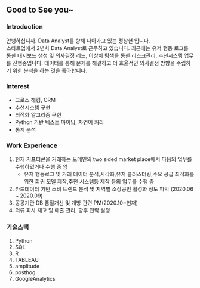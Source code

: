 ## Good to See you~

### Introduction
안녕하십니까. Data Analyst를 향해 나아가고 있는 정상현 입니다.  
스타트업에서 2년차 Data Analyst로 근무하고 있습니다.
최근에는 유저 행동 로그를 통한 대시보드 생성 및 의사결정 리드, 이상치 탐색을 통한 리스크관리, 추천시스템 업무를 진행중입니다. 
데이터를 통해 문제를 해결하고 더 효율적인 의사결정 방향을 수립하기 위한 분석을 하는 것을 좋아합니다.

    
### Interest
  - 그로스 해킹, CRM
  - 추천시스템 구현
  - 최적화 알고리즘 구현
  - Python 기반 텍스트 마이닝, 자연어 처리
  - 통계 분석
  
  
### Work Experience
  1. 현재 기프티콘을 거래하는 도메인의 two sided market place에서 다음의 업무를 수행하였거나 수행 중 임  
     - 유저 행동로그 및 거래 데이터 분석,시각화,유저 클러스터링,수요 공급 최적화를 위한 회귀 모델 제작,추천 시스템등 제작 등의 업무를 수행 중      
  2. 카드데이터 기반 소비 트렌드 분석 및 지역별 소상공인 활성화 정도 파악 (2020.06 ~ 2020.09)
  3. 공공기관 DB 품질개선 및 개방 관련 PM(2020.10~현재)
  4. 의류 회사 재고 및 매출 관리, 향후 전략 설정  


### 기술스택
   1. Python
   2. SQL
   3. R
   4. TABLEAU
   5. amplitude
   6. posthog
   7. GoogleAnalytics
  
    
    
    

